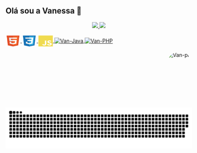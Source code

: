 ## Olá sou a Vanessa 👋

<div align="center">
  <a href="https://github.com/VanessaTauchert">
  <img height="180em" src="https://github-readme-stats.vercel.app/api?username=VanessaTauchert&show_icons=true&theme=dracula&include_all_commits=true&count_private=true"/>
    
  <img height="180em" src="https://github-readme-stats.vercel.app/api/top-langs/?username=VanessaTauchert&layout=compact&langs_count=7&theme=dracula"/>
</div>


  <div style="display: inline_block"><br>
    <img align="center" alt="Van-HTML" height="30" width="40" src="https://raw.githubusercontent.com/devicons/devicon/master/icons/html5/html5-original.svg">
  <img align="center" alt="Van-CSS" height="30" width="40" 
       src="https://raw.githubusercontent.com/devicons/devicon/master/icons/css3/css3-original.svg">
  <img align="center" alt="Van-Js" height="30" width="40" src="https://raw.githubusercontent.com/devicons/devicon/master/icons/javascript/javascript-plain.svg">
  <img align="center" alt="Van-Java" height="35" width="40" 
       src="https://cdn.jsdelivr.net/gh/devicons/devicon/icons/java/java-original.svg" />
  <img align="center" alt="Van-PHP" height="50" width="40" 
       src="https://cdn.jsdelivr.net/gh/devicons/devicon/icons/php/php-original.svg" />

  <img align="right" alt="Van-pic" height="150" style="border-radius:50px;" 
       src="https://i.postimg.cc/YCLd93Q0/download20220303191045.png">
    
    
</div>
  
  ![Snake animation](https://github.com/VanessaTauchert/VanessaTauchert/blob/output/github-contribution-grid-snake.svg)
  
  
